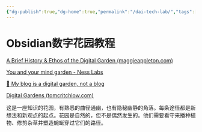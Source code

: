 ```yaml
---
{"dg-publish":true,"dg-home":true,"permalink":"/dai-tech-lab/","tags":["gardenEntry"],"dgPassFrontmatter":true}
---
```


# Obsidian数字花园教程



[A Brief History & Ethos of the Digital Garden (maggieappleton.com)](https://maggieappleton.com/garden-history)

[You and your mind garden - Ness Labs](https://nesslabs.com/mind-garden)

[🌱 My blog is a digital garden, not a blog](https://joelhooks.com/digital-garden)

[Digital Gardens (tomcritchlow.com)](https://tomcritchlow.com/blogchains/digital-gardens/)

这是一座知识的花园，有熟悉的曲径通幽，也有隐秘幽静的角落。每条途径都是新想法和新观点的起点。花园是自然的，但不是偶然发生的。他们需要看守来播种植物、修剪杂草并塑造蜿蜒穿过它们的路径。